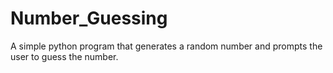 # Number_Guessing
A simple python program that generates a random number and prompts the user to guess the number.
